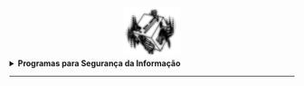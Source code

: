 
<div align="center">
  <a rel="nofollow" href="https://github.com/l34-n/Redes_de_Computadores/blob/main/sec.gif">
    <img width="20%" src="./sec.gif">
  </a>
</div>

<details>
  <summary><b>Programas para Segurança da Informação </b></summary>
<br/>
<p align='left'><b> 1. Gerador de Senha</b> - Gerador de senhas customizáveis em Python.</p>


</details>

<hr>
